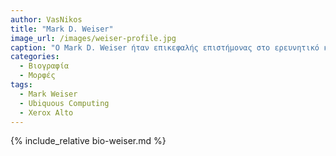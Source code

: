 ```yaml
---
author: VasNikos
title: "Mark D. Weiser"
image_url: /images/weiser-profile.jpg
caption: "O Mark D. Weiser ήταν επικεφαλής επιστήμονας στο ερευνητικό κέντρο της Xerox PARC στις ΗΠΑ. Είναι γνωστός ώς ο πατέρας του διάχυτου υπολογισμού, ένας όρος που εφηύρε το 1988."
categories:
  - Βιογραφία
  - Μορφές
tags:
  - Mark Weiser
  - Ubiquous Computing
  - Xerox Alto
---
```


{% include_relative bio-weiser.md %}


